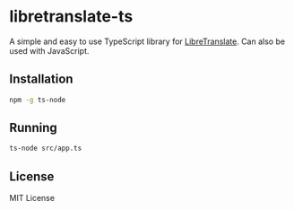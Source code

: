 # libretranslate-ts

A simple and easy to use TypeScript library for [LibreTranslate](https://libretranslate.com/).
Can also be used with JavaScript.

## Installation

```bash
npm -g ts-node
```

## Running

```bash
ts-node src/app.ts
```

## License

MIT License
